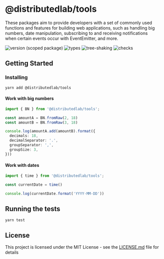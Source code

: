 # @distributedlab/tools
These packages aim to provide developers with a set of commonly used functions and features for building web applications, such as handling big numbers, date manipulation, subscribing to and receiving notifications when certain events occur with EventEmitter, and more.

![version (scoped package)](https://badgen.net/npm/v/@tokene/toolkit)
![types](https://badgen.net/npm/types/@tokene/toolkit)
![tree-shaking](https://badgen.net/bundlephobia/tree-shaking/@tokene/toolkit)
![checks](https://badgen.net/github/checks/distributed-lab/web-kit/main)

## Getting Started

### Installing

```
yarn add @distributedlab/tools
```

#### Work with big numbers
```ts
import { BN } from '@distributedlab/tools';

const amountA = BN.fromRaw(2, 18)
const amountB = BN.fromRaw(3, 18)

console.log(amountA.add(amountB).format({
  decimals: 18,
  decimalSeparator: '.',
  groupSeparator: ',',
  groupSize: 3,
}))
```

#### Work with dates
```ts
import { time } from '@distributedlab/tools';

const currentDate = time()

console.log(currentDate.format('YYYY-MM-DD'))
```

## Running the tests

```
yarn test
```

## License

This project is licensed under the MIT License - see the [LICENSE.md](../../LICENSE) file for details
